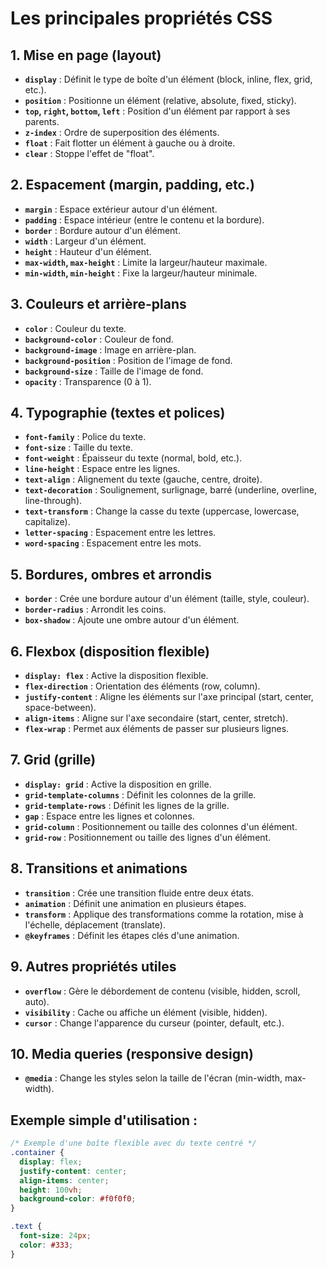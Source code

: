 # Les principales propriétés CSS

## 1. Mise en page (layout)
- **`display`** : Définit le type de boîte d'un élément (block, inline, flex, grid, etc.).
- **`position`** : Positionne un élément (relative, absolute, fixed, sticky).
- **`top`, `right`, `bottom`, `left`** : Position d'un élément par rapport à ses parents.
- **`z-index`** : Ordre de superposition des éléments.
- **`float`** : Fait flotter un élément à gauche ou à droite.
- **`clear`** : Stoppe l'effet de "float".

## 2. Espacement (margin, padding, etc.)
- **`margin`** : Espace extérieur autour d'un élément.
- **`padding`** : Espace intérieur (entre le contenu et la bordure).
- **`border`** : Bordure autour d'un élément.
- **`width`** : Largeur d'un élément.
- **`height`** : Hauteur d'un élément.
- **`max-width`, `max-height`** : Limite la largeur/hauteur maximale.
- **`min-width`, `min-height`** : Fixe la largeur/hauteur minimale.

## 3. Couleurs et arrière-plans
- **`color`** : Couleur du texte.
- **`background-color`** : Couleur de fond.
- **`background-image`** : Image en arrière-plan.
- **`background-position`** : Position de l'image de fond.
- **`background-size`** : Taille de l'image de fond.
- **`opacity`** : Transparence (0 à 1).

## 4. Typographie (textes et polices)
- **`font-family`** : Police du texte.
- **`font-size`** : Taille du texte.
- **`font-weight`** : Épaisseur du texte (normal, bold, etc.).
- **`line-height`** : Espace entre les lignes.
- **`text-align`** : Alignement du texte (gauche, centre, droite).
- **`text-decoration`** : Soulignement, surlignage, barré (underline, overline, line-through).
- **`text-transform`** : Change la casse du texte (uppercase, lowercase, capitalize).
- **`letter-spacing`** : Espacement entre les lettres.
- **`word-spacing`** : Espacement entre les mots.

## 5. Bordures, ombres et arrondis
- **`border`** : Crée une bordure autour d'un élément (taille, style, couleur).
- **`border-radius`** : Arrondit les coins.
- **`box-shadow`** : Ajoute une ombre autour d'un élément.

## 6. Flexbox (disposition flexible)
- **`display: flex`** : Active la disposition flexible.
- **`flex-direction`** : Orientation des éléments (row, column).
- **`justify-content`** : Aligne les éléments sur l'axe principal (start, center, space-between).
- **`align-items`** : Aligne sur l'axe secondaire (start, center, stretch).
- **`flex-wrap`** : Permet aux éléments de passer sur plusieurs lignes.

## 7. Grid (grille)
- **`display: grid`** : Active la disposition en grille.
- **`grid-template-columns`** : Définit les colonnes de la grille.
- **`grid-template-rows`** : Définit les lignes de la grille.
- **`gap`** : Espace entre les lignes et colonnes.
- **`grid-column`** : Positionnement ou taille des colonnes d'un élément.
- **`grid-row`** : Positionnement ou taille des lignes d'un élément.

## 8. Transitions et animations
- **`transition`** : Crée une transition fluide entre deux états.
- **`animation`** : Définit une animation en plusieurs étapes.
- **`transform`** : Applique des transformations comme la rotation, mise à l'échelle, déplacement (translate).
- **`@keyframes`** : Définit les étapes clés d'une animation.

## 9. Autres propriétés utiles
- **`overflow`** : Gère le débordement de contenu (visible, hidden, scroll, auto).
- **`visibility`** : Cache ou affiche un élément (visible, hidden).
- **`cursor`** : Change l'apparence du curseur (pointer, default, etc.).

## 10. Media queries (responsive design)
- **`@media`** : Change les styles selon la taille de l'écran (min-width, max-width).

## Exemple simple d'utilisation :
```css
/* Exemple d'une boîte flexible avec du texte centré */
.container {
  display: flex;
  justify-content: center;
  align-items: center;
  height: 100vh;
  background-color: #f0f0f0;
}

.text {
  font-size: 24px;
  color: #333;
}
